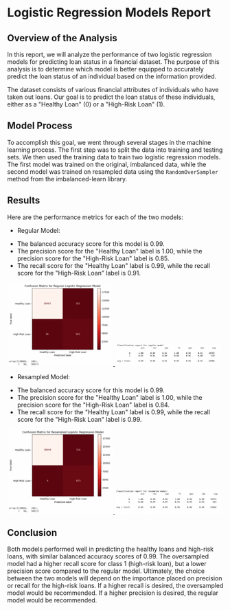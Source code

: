 # Logistic Regression Models Report

## Overview of the Analysis

In this report, we will analyze the performance of two logistic regression models for predicting loan status in a financial dataset. The purpose of this analysis is to determine which model is better equipped to accurately predict the loan status of an individual based on the information provided.

The dataset consists of various financial attributes of individuals who have taken out loans. Our goal is to predict the loan status of these individuals, either as a "Healthy Loan" (0) or a "High-Risk Loan" (1).

## Model Process
To accomplish this goal, we went through several stages in the machine learning process. The first step was to split the data into training and testing sets. We then used the training data to train two logistic regression models. The first model was trained on the original, imbalanced data, while the second model was trained on resampled data using the `RandomOverSampler` method from the imbalanced-learn library.

## Results
Here are the performance metrics for each of the two models:

* Regular Model:

- The balanced accuracy score for this model is 0.99.
- The precision score for the "Healthy Loan" label is 1.00, while the precision score for the "High-Risk Loan" label is 0.85.
- The recall score for the "Healthy Loan" label is 0.99, while the recall score for the "High-Risk Loan" label is 0.91.

<a href="images/reg_model_conf_matrix.png">
  <img src="images/reg_model_conf_matrix.png" width="49%" alt="Confusion Matrix for Regular Logistic Regression Model">
</a>
<a href="images/reg_model_report.png">
  <img src="images/reg_model_report.png" width="49%" alt="Classification report for regular model">
</a>


* Resampled Model:

- The balanced accuracy score for this model is 0.99.
- The precision score for the "Healthy Loan" label is 1.00, while the precision score for the "High-Risk Loan" label is 0.84.
- The recall score for the "Healthy Loan" label is 0.99, while the recall score for the "High-Risk Loan" label is 0.99.

<a href="images/ovs_model_conf_matrix.png">
  <img src="images/ovs_model_conf_matrix.png" width="49%" alt="Confusion Matrix for Regular Logistic Regression Model">
</a>
<a href="images/ovs_model_report.png">
  <img src="images/ovs_model_report.png" width="49%" alt="Classification report for resampled model">
</a>

## Conclusion
Both models performed well in predicting the healthy loans and high-risk loans, with similar balanced accuracy scores of 0.99. The oversampled model had a higher recall score for class 1 (high-risk loan), but a lower precision score compared to the regular model. Ultimately, the choice between the two models will depend on the importance placed on precision or recall for the high-risk loans. If a higher recall is desired, the oversampled model would be recommended. If a higher precision is desired, the regular model would be recommended.